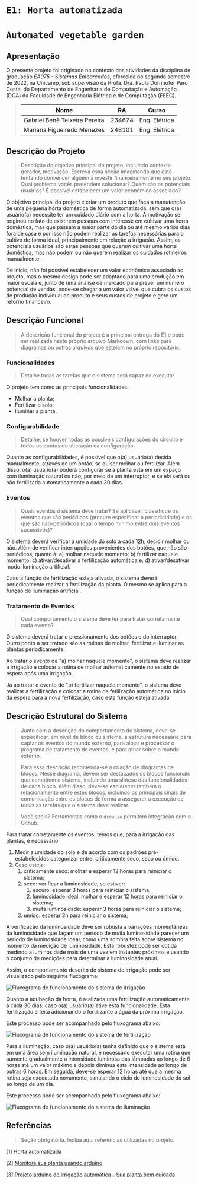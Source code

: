 # `E1: Horta automatizada`
# `Automated vegetable garden`

## Apresentação

O presente projeto foi originado no contexto das atividades da disciplina de graduação *EA075 - Sistemas Embarcados*, 
oferecida no segundo semestre de 2022, na Unicamp, sob supervisão da Profa. Dra. Paula Dornhofer Paro Costa, do Departamento de Engenharia de Computação e Automação (DCA) da Faculdade de Engenharia Elétrica e de Computação (FEEC).

> |Nome  | RA | Curso|
> |--|--|--|
> | Gabriel Benê Teixeira Pereira | 234674  | Eng. Elétrica|
> | Mariana Figueiredo Menezes | 248101 | Eng. Elétrica|


## Descrição do Projeto
> Descrição do objetivo principal do projeto, incluindo contexto gerador, motivação.
> Escreva essa seção imaginando que está tentando convencer alguém a investir financeiramente no seu projeto.
> Qual problema vocês pretendem solucionar?
> Quem são os potenciais usuários?
> É possível estabelecer um valor econômico associado? 

O objetivo principal do projeto é criar um produto que faça a manutenção de uma pequena horta doméstica de forma automatizada, sem que o(a) usuário(a) necessite ter um cuidado diário com a horta. A motivação se originou no fato de existirem pessoas com interesse em cultivar uma horta doméstica, mas que passam a maior parte do dia ou até mesmo vários dias fora de casa e por isso não podem realizar as tarefas necessárias para o cultivo de forma ideal, principalmente em relação a irrigação. Assim, os potenciais usuários são estas pessoas que querem cultivar uma horta doméstica, mas não podem ou não querem realizar os cuidados rotineiros manualmente.

De início, não foi possível estabelecer um valor econômico associado ao projeto, mas o mesmo design pode ser adaptado para uma produção em maior escala e, junto de uma análise de mercado para prever um número potencial de vendas, pode-se chegar a um valor viável que cubra os custos de produção individual do produto e seus custos de projeto e gere um retorno financeiro.


## Descrição Funcional
> A descrição funcional do projeto é a principal entrega do E1 e pode ser realizada neste próprio arquivo Markdown,
> com links para diagramas ou outros arquivos que estejam no próprio repositório.

### Funcionalidades
> Detalhe todas as tarefas que o sistema será capaz de executar

O projeto tem como as principais funcionalidades:
- Molhar a planta;
- Fertilizar o solo;
- Iluminar a planta.


### Configurabilidade
> Detalhe, se houver, todas as possíveis configurações do circuito e todos os pontos de alteração da configuração.


Quanto as configurabilidades, é possivel que o(a) usuário(a) decida manualmente, através de um botão, se quiser molhar ou fertilizar. Além disso, o(a) usuário(a) poderá configurar se a planta está em um espaço com iluminação natural ou não, por meio de um interruptor, e se ela será ou não fertilizada automaticamente a cada 30 dias.


### Eventos
> Quais eventos o sistema deve tratar?
> Se aplicável, classifique os eventos que são periódicos (procure especificar a periodicidade) e os que são não-periódicos
> (qual o tempo mínimo entre dois eventos sucessivos)?

O sistema deverá verificar a umidade do solo a cada 12h, decidir molhar ou não. Além de verificar interrupções provenientes dos botões, que não são periódicos, quanto à: a) molhar naquele momento; b) fertilizar naquele momento; c) ativar/desativar a fertilização automática e; d) ativar/desativar modo iluminação artificial.

Caso a função de fertilização esteja ativada, o sistema deverá periodicamente realizar a fertilização da planta. O mesmo se aplica para a função de iluminação artificial.


### Tratamento de Eventos
> Qual comportamento o sistema deve ter para tratar corretamente cada evento?

O sistema deverá tratar o pressionamento dos botões e do interruptor. Outro ponto a ser tratado são as rotinas de molhar, fertilizar e iluminar as plantas periodicamente.

Ao tratar o evento de "a) molhar naquele momento", o sistema deve realizar a irrigação e colocar a rotina de molhar automaticamente no estado de espera após uma irrigação.

Já ao tratar o evento de "b) fertilizar naquele momento", o sistema deve realizar a fertilização e colocar a rotina de fetilização automática no início da espera para a nova fertilização, caso esta função esteja ativada.

## Descrição Estrutural do Sistema
> Junto com a descrição do comportamento do sistema, deve-se especificar, em nível de bloco ou sistema, a estrutura necessária 
> para captar os eventos do mundo externo, para alojar e processar o programa de tratamento de eventos, e para atuar sobre o mundo externo.
>
> Para essa descrição recomenda-se a criação de diagramas de blocos.
> Nesse diagrama, devem ser destacados os blocos funcionais que compõem o sistema, incluindo uma síntese das funcionalidades de cada bloco.
> Além disso, deve-se esclarecer também o relacionamento entre estes blocos, incluindo os principais sinais de comunicação entre
> os blocos de forma a assegurar a execução de todas as tarefas que o sistema deve realizar.
> 
> Você sabia? Ferramentas como o `draw.io` permitem integração com o Github.
> 


Para tratar corretamente os eventos, temos que, para a irrigação das plantas, é necessário:
1) Medir a umidade do solo e de acordo com os padrões pré-estabelecidos categorizar entre: criticamente seco, seco ou úmido. 
2) Caso esteja:
    1) criticamente seco: molhar e esperar 12 horas para reiniciar o sistema;
    2) seco: verificar a luminosidade, se estiver:
        1) escuro: esperar 3 horas para reiniciar o sistema;
        2) luminosidade ideal: molhar e esperar 12 horas para reiniciar o sistema;
        3) muita luminosidade: esperar 3 horas para reiniciar o sistema;
    3) umido: esperar 3h para reiniciar o sistema;

A verificação da luminosidade deve ser robusta a variações momentâneas da luminosidade que façam um período de muita luminosidade parecer um período de luminosidade ideal, como uma sombra feita sobre sistema no momento da medição de luminosidade. Esta robustez pode ser obtida medindo a luminosidade mais de uma vez em instantes próximos e usando o conjunto de medições para determinar a luminosidade atual.

Assim, o comportamento descrito do sistema de irrigação pode ser visualizado pelo seguinte fluxograma:

![Fluxograma de funcionamento do sistema de irrigação](https://github.com/marifmenezes/ea075-2023.1/blob/7f2e1aa3a34f9040a63b6bae250f3a26109d58bd/projetos/horta/ea075-molhar.drawio(1).png "Fluxograma de funcionamento do sistema de irrigação")

Quanto a adubação da horta, é realizada uma fertilização automaticamente a cada 30 dias, caso o(a) usuário(a) ative esta funcionalidade. Esta fertilização é feita adicionando o fertilizante a água da próxima irrigação.

Este processo pode ser acompanhado pelo fluxograma abaixo:

![Fluxograma de funcionamento do sistema de fertilização](https://github.com/marifmenezes/ea075-2023.1/blob/00f817132645def5ac477aeb62ce1dbcd82fcc9a/projetos/horta/diagrama_fertilizacao.png "Fluxograma de funcionamento do sistema de fertilização")

Para a iluminação, caso o(a) usuário(a) tenha definido que o sistema está em uma área sem iluminação natural, é necessário executar uma rotina que aumente gradualmente a intensidade luminosa das lâmpadas ao longo de 6 horas até um valor máximo e depois diminua esta intensidade ao longo de outras 6 horas. Em seguida, deve-se esperar 12 horas até que a mesma rotina seja executada novamente, simulando o ciclo de luminosidade do sol ao longo de um dia. 

Este processo pode ser acompanhado pelo fluxograma abaixo:

![Fluxograma de funcionamento do sistema de iluminação](https://github.com/marifmenezes/ea075-2023.1/blob/00f817132645def5ac477aeb62ce1dbcd82fcc9a/projetos/horta/diagrama_iuminacao.png "Fluxograma de funcionamento do sistema de iluminação")


## Referências
> Seção obrigatória. Inclua aqui referências utilizadas no projeto.

[1] [Horta automatizada](https://github.com/renanserrano/horta-automatizada)

[2] [Monitore sua planta usando arduino](https://www.makerhero.com/blog/monitore-sua-planta-usando-arduino/)

[3] [Projeto arduino de irrigação automática - Sua planta bem cuidada](https://www.usinainfo.com.br/blog/projeto-arduino-de-irrigacao-automatica-sua-planta-sempre-bem-cuidada/)
